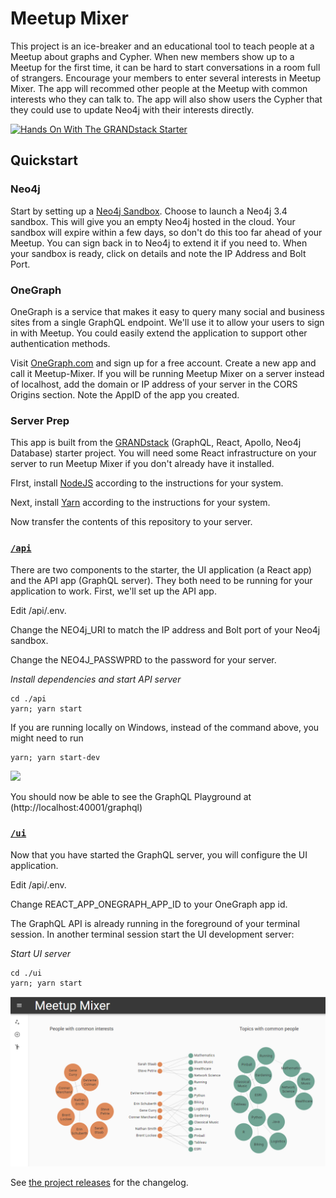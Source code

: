 # Meetup Mixer

This project is an ice-breaker and an educational tool to teach people at a Meetup about graphs and Cypher. When new members show up to a Meetup for the first time, it can be hard to start conversations in a room full of strangers. Encourage your members to enter several interests in Meetup Mixer. The app will recommed other people at the Meetup with common interests who they can talk to. The app will also show users the Cypher that they could use to update Neo4j with their interests directly.

[![Hands On With The GRANDstack Starter](http://img.youtube.com/vi/rPC71lUhK_I/0.jpg)](http://www.youtube.com/watch?v=rPC71lUhK_I "Hands On With The GRANDstack Starter")

## Quickstart

### Neo4j

Start by setting up a [Neo4j Sandbox](http://neo4j.com/sandbox). Choose to launch a Neo4j 3.4 sandbox. This will give you an empty Neo4j hosted in the cloud. Your sandbox will expire within a few days, so don't do this too far ahead of your Meetup. You can sign back in to Neo4j to extend it if you need to. When your sandbox is ready, click on details and note the IP Address and Bolt Port.

### OneGraph

OneGraph is a service that makes it easy to query many social and business sites from a single GraphQL endpoint. We'll use it to allow your users to sign in with Meetup. You could easily extend the application to support other authentication methods.

Visit [OneGraph.com](http://onegraph.com) and sign up for a free account. Create a new app and call it Meetup-Mixer. If you will be running Meetup Mixer on a server instead of localhost, add the domain or IP address of your server in the CORS Origins section. Note the AppID of the app you created.

### Server Prep
This app is built from the [GRANDstack](https://github.com/grand-stack/grand-stack-starter) (GraphQL, React, Apollo, Neo4j Database) starter project. You will need some React infrastructure on your server to run Meetup Mixer if you don't already have it installed.

FIrst, install [NodeJS](https://nodejs.org/en/download/) according to the instructions for your system.

Next, install [Yarn](https://yarnpkg.com/lang/en/docs/install/) according to the instructions for your system.

Now transfer the contents of this repository to your server.

### [`/api`](./api)

There are two components to the starter, the UI application (a React app) and the API app (GraphQL server). They both need to be running for your application to work. First, we'll set up the API app.

Edit /api/.env.

Change the NEO4j_URI to match the IP address and Bolt port of your Neo4j sandbox.

Change the NEO4J_PASSWPRD to the password for your server.

*Install dependencies and start API server*
```
cd ./api
yarn; yarn start
```

If you are running locally on Windows, instead of the command above, you might need to run 

```
yarn; yarn start-dev
``` 

![](api/img/graphql-playground.png)

You should now be able to see the GraphQL Playground at (http://localhost:40001/graphql)

### [`/ui`](./ui)

Now that you have started the GraphQL server, you will configure the UI application.

Edit /api/.env.

Change REACT_APP_ONEGRAPH_APP_ID to your OneGraph app id.

The GraphQL API is already running in the foreground of your terminal session. In another terminal session start the UI development server:

*Start UI server*
```
cd ./ui
yarn; yarn start
```

![](ui/img/View-community.png)

See [the project releases](https://github.com/grand-stack/grand-stack-starter/releases) for the changelog.


